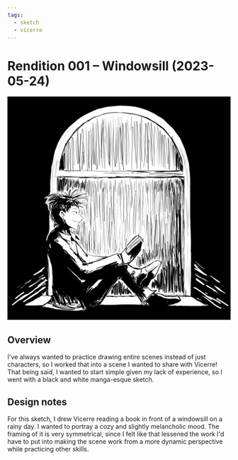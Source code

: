 ```yaml
---
tags:
  - sketch
  - vicerre
---
```


# Rendition 001 – Windowsill (2023-05-24)

<img src="assets/2021-05-24_image-001.png">

## Overview

I've always wanted to practice drawing entire scenes instead of just characters, so I worked that into a scene I wanted to share with Vicerre! That being said, I wanted to start simple given my lack of experience, so I went with a black and white manga-esque sketch.

## Design notes

For this sketch, I drew Vicerre reading a book in front of a windowsill on a rainy day. I wanted to portray a cozy and slightly melancholic mood. The framing of it is very symmetrical, since I felt like that lessened the work I'd have to put into making the scene work from a more dynamic perspective while practicing other skills.
